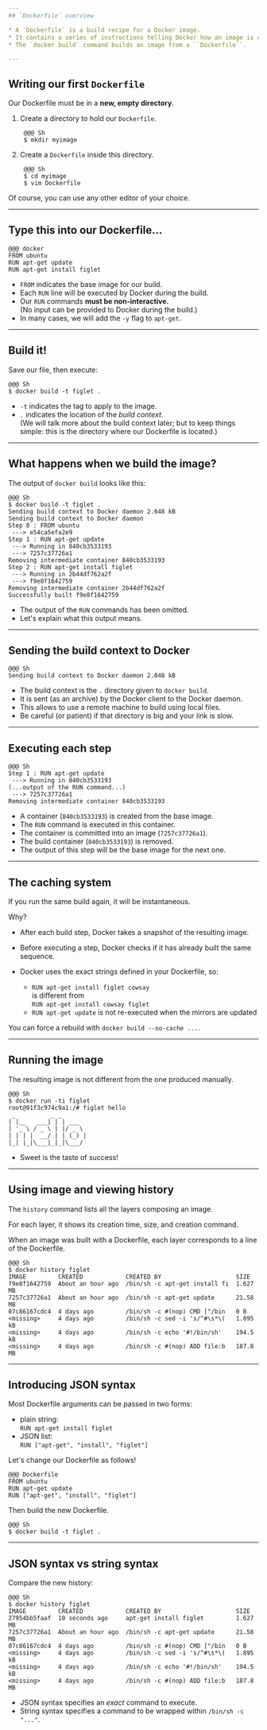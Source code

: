 ```yaml
---
## `Dockerfile` overview

* A `Dockerfile` is a build recipe for a Docker image.
* It contains a series of instructions telling Docker how an image is constructed.
* The `docker build` command builds an image from a ``Dockerfile``.

---
```

## Writing our first `Dockerfile`

Our Dockerfile must be in a **new, empty directory**.

1. Create a directory to hold our ``Dockerfile``.

        @@@ Sh
        $ mkdir myimage

2. Create a ``Dockerfile`` inside this directory.

        @@@ Sh
        $ cd myimage
        $ vim Dockerfile

Of course, you can use any other editor of your choice.

---
## Type this into our Dockerfile...

    @@@ docker
    FROM ubuntu
    RUN apt-get update
    RUN apt-get install figlet

* `FROM` indicates the base image for our build.
* Each `RUN` line will be executed by Docker during the build.
* Our `RUN` commands **must be non-interactive.**
  <br/>(No input can be provided to Docker during the build.)
* In many cases, we will add the `-y` flag to `apt-get`.

---
## Build it!

Save our file, then execute:

    @@@ Sh
    $ docker build -t figlet .

* `-t` indicates the tag to apply to the image.
* `.` indicates the location of the *build context*.
  <br/>(We will talk more about the build context later;
  but to keep things simple: this is the directory where
  our Dockerfile is located.)

---
## What happens when we build the image?

The output of `docker build` looks like this:

    @@@ Sh
    $ docker build -t figlet .
    Sending build context to Docker daemon 2.048 kB
    Sending build context to Docker daemon 
    Step 0 : FROM ubuntu
     ---> e54ca5efa2e9
    Step 1 : RUN apt-get update
     ---> Running in 840cb3533193
     ---> 7257c37726a1
    Removing intermediate container 840cb3533193
    Step 2 : RUN apt-get install figlet
     ---> Running in 2b44df762a2f
     ---> f9e8f1642759
    Removing intermediate container 2b44df762a2f
    Successfully built f9e8f1642759

* The output of the `RUN` commands has been omitted.
* Let's explain what this output means.

---
## Sending the build context to Docker

    @@@ Sh
    Sending build context to Docker daemon 2.048 kB

* The build context is the `.` directory given to `docker build`.
* It is sent (as an archive) by the Docker client to the Docker daemon.
* This allows to use a remote machine to build using local files.
* Be careful (or patient) if that directory is big and your link is slow.

---
## Executing each step

    @@@ Sh
    Step 1 : RUN apt-get update
     ---> Running in 840cb3533193
    (...output of the RUN command...)
     ---> 7257c37726a1
    Removing intermediate container 840cb3533193

* A container (`840cb3533193`) is created from the base image.
* The `RUN` command is executed in this container.
* The container is committed into an image (`7257c37726a1`).
* The build container (`840cb3533193`) is removed.
* The output of this step will be the base image for the next one.

---
## The caching system

If you run the same build again, it will be instantaneous.

Why?

* After each build step, Docker takes a snapshot of the resulting image.
* Before executing a step, Docker checks if it has already built the
  same sequence.
* Docker uses the exact strings defined in your Dockerfile, so:

  * `RUN apt-get install figlet cowsay ` 
    <br/> is different from
    <br/> `RUN apt-get install cowsay figlet`
  * `RUN apt-get update` is not re-executed when the mirrors are updated

You can force a rebuild with `docker build --no-cache ...`.

---
## Running the image

The resulting image is not different from the one produced manually.

    @@@ Sh
    $ docker run -ti figlet
    root@91f3c974c9a1:/# figlet hello
     _          _ _       
    | |__   ___| | | ___  
    | '_ \ / _ \ | |/ _ \ 
    | | | |  __/ | | (_) |
    |_| |_|\___|_|_|\___/ 


* Sweet is the taste of success!

---
## Using image and viewing history

The `history` command lists all the layers composing an image.

For each layer, it shows its creation time, size, and creation command.

When an image was built with a Dockerfile, each layer corresponds to
a line of the Dockerfile.

    @@@ Sh
    $ docker history figlet
    IMAGE         CREATED            CREATED BY                     SIZE
    f9e8f1642759  About an hour ago  /bin/sh -c apt-get install fi  1.627 MB
    7257c37726a1  About an hour ago  /bin/sh -c apt-get update      21.58 MB
    07c86167cdc4  4 days ago         /bin/sh -c #(nop) CMD ["/bin   0 B
    <missing>     4 days ago         /bin/sh -c sed -i 's/^#\s*\(   1.895 kB
    <missing>     4 days ago         /bin/sh -c echo '#!/bin/sh'    194.5 kB
    <missing>     4 days ago         /bin/sh -c #(nop) ADD file:b   187.8 MB


---
## Introducing JSON syntax

Most Dockerfile arguments can be passed in two forms:

* plain string:
  <br/>`RUN apt-get install figlet`
* JSON list:
  <br/>`RUN ["apt-get", "install", "figlet"]`

Let's change our Dockerfile as follows!

    @@@ Dockerfile
    FROM ubuntu
    RUN apt-get update
    RUN ["apt-get", "install", "figlet"]

Then build the new Dockerfile.

    @@@ Sh
    $ docker build -t figlet .

---
## JSON syntax vs string syntax

Compare the new history:

    @@@ Sh
    $ docker history figlet
    IMAGE         CREATED            CREATED BY                     SIZE
    27954bb5faaf  10 seconds ago     apt-get install figlet         1.627 MB
    7257c37726a1  About an hour ago  /bin/sh -c apt-get update      21.58 MB
    07c86167cdc4  4 days ago         /bin/sh -c #(nop) CMD ["/bin   0 B
    <missing>     4 days ago         /bin/sh -c sed -i 's/^#\s*\(   1.895 kB
    <missing>     4 days ago         /bin/sh -c echo '#!/bin/sh'    194.5 kB
    <missing>     4 days ago         /bin/sh -c #(nop) ADD file:b   187.8 MB

* JSON syntax specifies an *exact* command to execute.
* String syntax specifies a command to be wrapped within `/bin/sh -c "..."`.

